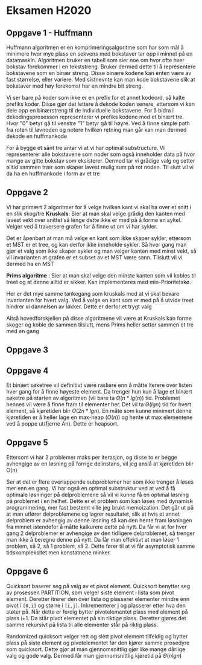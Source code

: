 # Eksamen H2020

## Oppgave 1 - Huffmann
Huffmann algoritmen er en komprimeringsalgoritme som har som mål å minimere hvor mye plass en sekvens med bokstaver tar opp i minnet på en datamaskin. Algoritmen bruker en tabell som sier noe om hvor ofte hver bokstav forekommer i en tekststreng. Bruker dermed dette til å representere bokstavene som en binær streng. Disse binære kodene kan enten være av fast størrelse, eller variere. Med sistnevnte kan man kode bokstavene slik at bokstaver med høy forekomst har en mindre bit streng.

Vi ser bare på koder som ikke er en prefix for et annet kodeord, så kalte prefiks koder. Disse gjør det lettere å dekode koden senere, ettersom vi kan dele opp en binærstreng til de individuelle bokstavene. For å bidra i dekodingsprosessen representerer vi prefiks kodene med et binært tre. Hvor "0" betyr gå til venstre "1" betyr gå til høyre. Ved å finne simple path fra roten til løvnoden og notere hvilken retning man går kan man dermed dekode en huffmankode

For å bygge et sånt tre antar vi at vi har optimal substructure. Vi representerer alle bokstavene som noder som også inneholder data på hvor mange av gitte bokstav som eksisterer. Dermed tar vi grådige valg og setter alltid sammen trær som skaper lavest mulig sum på rot noden. Til slutt vil vi da ha en huffmankode i form av et tre


## Oppgave 2
Vi har primært 2 algoritmer for å velge hvilken kant vi skal ha over et snitt i en slik skog/tre
**Kruskals**: Sier at man skal velge grådig den kanten med lavest vekt over snittet så lenge dette ikke er med på å forme en sykel. Velger ved å traversere grafen for å finne ut om vi har sykler. 

Det er åpenbart at man må velge en kant som ikke skaper sykler, ettersom et MST er et tree, og kan derfor ikke inneholde sykler. Så hver gang man gjør et valg som ikke skaper sykler og man velger kanten med minst vekt, så vil invarianten at grafen er et subset av et MST være sann. Tilslutt vil vi dermed ha en MST

**Prims algoritme** : Sier at man skal velge den minste kanten som vil kobles til treet og at denne alltid er sikker. Kan implementeres med min-Prioritetskø.

Her er det mye samme tankegang som kruskals med at vi skal bevare invarianten for hvert valg. Ved å velge en kant som er med på å utvide treet hindrer vi dannelsen av løkker. Dette er derfor et trygt valg

Altså hovedforskjellen på disse algoritmene vil være at Kruskals kan forme skoger og koble de sammen tilslutt, mens Prims heller setter sammen et tre med en gang

## Oppgave 3

## Oppgave 4
Et binært søketree vil definitivt være raskere enn å måtte iterere over listen hver gang for å finne høyeste element. Da trenger hun kun å lage et binært søketre på starten av algoritmen (vil bare ta $\Theta(n*lg(n))$ tid. Problemet hennes vil være å finne fram til elementer her. Det vil ta $\Theta(lgn)$ tid for hvert element, så kjøretiden blir $O(2n*lgn)$. En måte som kunne minimert denne kjøretiden er å heller lage en max-heap ($O(n)$) og hente ut max elementene ved å poppe ut(fjerne An). Dette er heapsort. 

## Oppgave 5
Ettersom vi har 2 problemer maks per iterasjon, og disse to er begge avhengige av en løsning på forrige delinstans, vil jeg anslå at kjøretiden blir O(n)

Ser at det er flere overlappende subproblemer her som ikke trenger å løses mer enn en gang. Vi har også en optimal substruktur ved at ved å få optimale løsninger på delproblemene så vil vi kunne få en optimal løsning på problemet i en helhet. Dette er et problem som kan løses med dynamisk programmering, mer fast bestemt ville jeg brukt memoization. Det går ut på at man utfører delproblemene og lagrer resultatet, slik at hvis et annet delproblem er avhengig av denne løsning så kan den hente fram løsningen fra minnet istendefor å måtte kalkurere dette på nytt. Da får vi at for hver gang 2 delproblemer er avhengige av den tidligere delproblemet, så trenger man ikke å beregne denne på nytt. Da får man effektivt at man løser 1 problem, så 2, så 1 problem, så 2. Dette fører til at vi får asymptotisk samme tidskompleksitet men konstatnene minker.

## Oppgave 6
Quicksort baserer seg på valg av et pivot element. Quicksort benytter seg av prosessen PARTITION, som velger siste element i lista som pivot element. Deretter itrerer den over lista og plasserer elementer mindre enn pivot i `[0,i]` og større i `[i,j]`. Inkrementerer j og plasserer etter hva den støter på. Når dette er ferdig bytter pivotelementet plass med element på plass i+1. Da står pivot elementet på sin riktige plass. Deretter gjøres det samme rekursivt på lista til alle elementer står på riktig plass. 

Randomized quicksort velger rett og slett pivot element tilfeldig og bytter plass på siste element og pivotelementet før den kjører samme prosedyre som quicksort. Dette gjør at man gjennomsnittlig gjør like mange dårlige valg og gode valg. Dermed får man gjennomsnittlig kjøretid på $\Theta(nlgn)$

